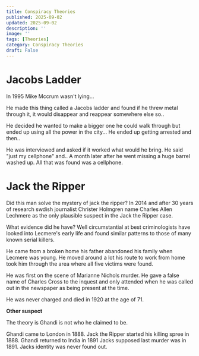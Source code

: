 ```yaml
---
title: Conspiracy Theories
published: 2025-09-02
updated: 2025-09-02
description: ''
image: ''
tags: [Theories]
category: Conspiracy Theories
draft: False
---
```


# Jacobs Ladder
In 1995 Mike Mccrum wasn't lying...

He made this thing called a Jacobs ladder and found if he threw metal through it, it would disappear and reappear somewhere else so..

He decided he wanted to make a bigger one he could walk through but ended up using all the power in the city...
He ended up getting arrested and then..

He was interviewed and asked if it worked what would he bring. He said "just my cellphone" and..
A month later after he went missing a huge barrel washed up. All that was found was a cellphone.

# Jack the Ripper 
Did this man solve the mystery of jack the ripper?
In 2014 and after 30 years of research swdish journalist Christer Holmgren name Charles Allen Lechmere as the only 
plausible suspect in the Jack the Ripper case.

What evidence did he have? Well circumstantial at best criminologists have looked into Lecmere's early life and found similar patterns to those of many known serial killers. 

He came from a broken home his father abandoned his family when Lecmere was young. He moved around a lot his route to work from home took him through the area where all five victims were found.

He was first on the scene of Marianne Nichols murder. He gave a false name of Charles Cross to the inquest and only attended when he was called out in the newspaper as being present at the time.

He was never charged and died in 1920 at the age of 71.

**Other suspect**

The theory is Ghandi is not who he claimed to be. 

Ghandi came to London in 1888. Jack the Ripper started his killing spree in 1888. Ghandi returned to India in 1891 Jacks supposed last murder was in 1891. Jacks identity was never found out.